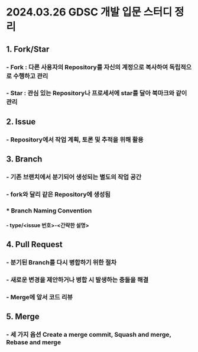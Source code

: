 # 2024.03.26 GDSC 개발 입문 스터디 정리
## 1. Fork/Star
### - Fork : 다른 사용자의 Repository를 자신의 계정으로 복사하여 독립적으로 수행하고 관리
### - Star : 관심 있는 Repository나 프로세서에 star를 달아 북마크와 같이 관리
## 2. Issue
### - Repository에서 작업 계획, 토론 및 추적을 위해 활용
## 3. Branch
### - 기존 브랜치에서 분기되어 생성되는 별도의 작업 공간
### - fork와 달리 같은 Repository에 생성됨
### * Branch Naming Convention
#### - type/<issue 번호>-<간략한 설명>
## 4. Pull Request
### - 분기된 Branch를 다시 병합하기 위한 절차
### - 새로운 변경을 제안하거나 병합 시 발생하는 충돌을 해결
### - Merge에 앞서 코드 리뷰
## 5. Merge
### - 세 가지 옵션 Create a merge commit, Squash and merge, Rebase and merge
